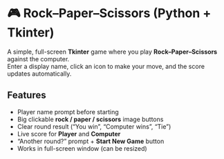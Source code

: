 # 🎮 Rock–Paper–Scissors (Python + Tkinter)

A simple, full-screen **Tkinter** game where you play **Rock–Paper–Scissors** against the computer.  
Enter a display name, click an icon to make your move, and the score updates automatically.


## Features
- Player name prompt before starting
- Big clickable **rock / paper / scissors** image buttons
- Clear round result (“You win”, “Computer wins”, “Tie”)
- Live score for **Player** and **Computer**
- “Another round?” prompt + **Start New Game** button
- Works in full-screen window (can be resized)


